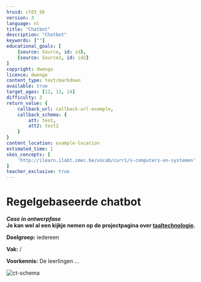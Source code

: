 ```yaml
---
hruid: ct03_56
version: 3
language: nl
title: "Chatbot"
description: "Chatbot"
keywords: [""]
educational_goals: [
    {source: Source, id: id}, 
    {source: Source2, id: id2}
]
copyright: dwengo
licence: dwengo
content_type: text/markdown
available: true
target_ages: [12, 13, 14]
difficulty: 3
return_value: {
    callback_url: callback-url-example,
    callback_schema: {
        att: test,
        att2: test2
    }
}
content_location: example-location
estimated_time: 1
skos_concepts: [
    'http://ilearn.ilabt.imec.be/vocab/curr1/s-computers-en-systemen'
]
teacher_exclusive: true
---
```

# Regelgebaseerde chatbot

**_Case in ontwerpfase_**<br>
**Je kan wel al een kijkje nemen op de projectpagina over [taaltechnologie](https://dwengo.org/chatbot/).**

**Doelgroep:** iedereen

**Vak:** /

**Voorkennis:** De leerlingen ...

![ct-schema](@learning-object/m_ct03_56/nl/3)


